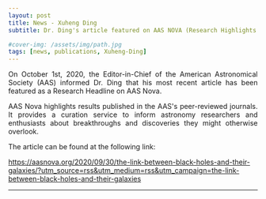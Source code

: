 ```yaml
---
layout: post
title: News - Xuheng Ding
subtitle: Dr. Ding's article featured on AAS NOVA (Research Highlights from the journals of the American Astronomical Society)

#cover-img: /assets/img/path.jpg
tags: [news, publications, Xuheng-Ding]
---
```


<style>
body {
text-align: justify}
</style>
On October 1st, 2020, the Editor-in-Chief of the American Astronomical Society (AAS) informed Dr. Ding that his most recent article has been featured as a Research Headline on AAS Nova.

AAS Nova highlights results published in the AAS's peer-reviewed journals. It provides a curation service to inform astronomy researchers and enthusiasts about breakthroughs and discoveries they might otherwise overlook.

The article can be found at the following link:

https://aasnova.org/2020/09/30/the-link-between-black-holes-and-their-galaxies/?utm_source=rss&utm_medium=rss&utm_campaign=the-link-between-black-holes-and-their-galaxies

______________________________
